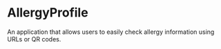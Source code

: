 # AllergyProfile
An application that allows users to easily check allergy information using URLs or QR codes.
